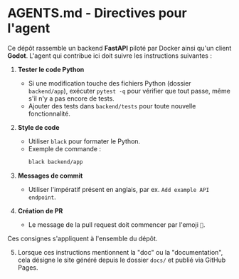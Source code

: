 # AGENTS.md - Directives pour l'agent

Ce dépôt rassemble un backend **FastAPI** piloté par Docker ainsi qu'un client **Godot**.
L'agent qui contribue ici doit suivre les instructions suivantes :

1. **Tester le code Python**
   - Si une modification touche des fichiers Python (dossier `backend/app`), exécuter `pytest -q` pour vérifier que tout passe, même s'il n'y a pas encore de tests.
   - Ajouter des tests dans `backend/tests` pour toute nouvelle fonctionnalité.

2. **Style de code**
   - Utiliser `black` pour formater le Python.
   - Exemple de commande :
     ```bash
     black backend/app
     ```

3. **Messages de commit**
   - Utiliser l'impératif présent en anglais, par ex. `Add example API endpoint`.

4. **Création de PR**
   - Le message de la pull request doit commencer par l'emoji `🤖`.

Ces consignes s'appliquent à l'ensemble du dépôt.

5. Lorsque ces instructions mentionnent la "doc" ou la "documentation", cela
   désigne le site généré depuis le dossier `docs/` et publié via GitHub Pages.
